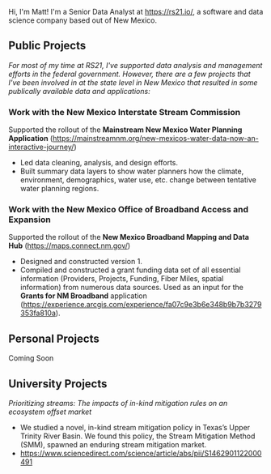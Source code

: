 Hi, I'm Matt! I'm a Senior Data Analyst at https://rs21.io/, a software and data science company based out of New Mexico.

## Public Projects
_For most of my time at RS21, I've supported data analysis and management efforts in the federal government. However, there are a few projects that I've been involved in at the state level in New Mexico that resulted in some publically available data and applications:_
### Work with the New Mexico Interstate Stream Commission
Supported the rollout of the **Mainstream New Mexico Water Planning Application** (https://mainstreamnm.org/new-mexicos-water-data-now-an-interactive-journey/)
- Led data cleaning, analysis, and design efforts.
- Built summary data layers to show water planners how the climate, environment, demographics, water use, etc. change between tentative water planning regions.

### Work with the New Mexico Office of Broadband Access and Expansion
Supported the rollout of the **New Mexico Broadband Mapping and Data Hub** (https://maps.connect.nm.gov/)
- Designed and constructed version 1.
- Compiled and constructed a grant funding data set of all essential information (Providers, Projects, Funding, Fiber Miles, spatial information) from numerous data sources. Used as an input for the **Grants for NM Broadband** application (https://experience.arcgis.com/experience/fa07c9e3b6e348b9b7b3279353fa810a).

## Personal Projects
Coming Soon

## University Projects
_Prioritizing streams: The impacts of in-kind mitigation rules on an ecosystem offset market_
- We studied a novel, in-kind stream mitigation policy in Texas’s Upper Trinity River Basin. We found this policy, the Stream Mitigation Method (SMM), spawned an enduring stream mitigation market.
- https://www.sciencedirect.com/science/article/abs/pii/S1462901122000491
